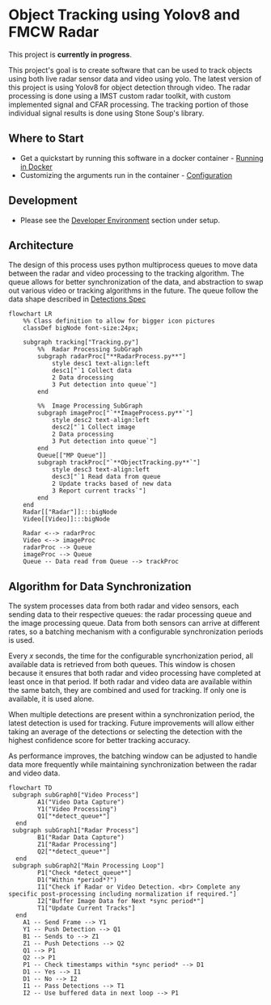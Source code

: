 # Object Tracking using Yolov8 and FMCW Radar

This project is **currently in progress**. 

This project's goal is to create software that can be used to track objects using both live radar sensor data and video using yolo. The latest version of this project is using Yolov8 for object detection through video. The radar processing is done using a IMST custom radar toolkit, with custom implemented signal and CFAR processing. The tracking portion of those individual signal results is done using Stone Soup's library.

## Where to Start

* Get a quickstart by running this software in a docker container - [Running in Docker](./guides/runningInDocker.md)
* Customizing the arguments run in the container - [Configuration](./configuration/configuration.md)

## Development

* Please see the [Developer Environment](./setup/devEnviroment.md) section under setup.

## Architecture
The design of this process uses python multiprocess queues to move data between the radar and video processing to the tracking algorithm. 
The queue allows for better synchronization of the data, and abstraction to swap out various video or tracking algorithms in the future. The queue follow the data shape described in [Detections Spec](./configuration/detections-spec.md)

```mermaid
flowchart LR
    %% Class definition to allow for bigger icon pictures
    classDef bigNode font-size:24px;

    subgraph tracking["Tracking.py"]
        %%  Radar Processing SubGraph
        subgraph radarProc["**RadarProcess.py**"]
            style desc1 text-align:left
            desc1["`1 Collect data
            2 Data drocessing
            3 Put detection into queue`"]
        end

        %%  Image Processing SubGraph
        subgraph imageProc["`**ImageProcess.py**`"]
            style desc2 text-align:left
            desc2["`1 Collect image
            2 Data processing
            3 Put detection into queue`"]
        end
        Queue[["MP Queue"]]
        subgraph trackProc["`**ObjectTracking.py**`"]
            style desc3 text-align:left
            desc3["`1 Read data from queue
            2 Update tracks based of new data
            3 Report current tracks`"]
        end
    end
    Radar[["Radar"]]:::bigNode
    Video[[Video]]:::bigNode

    Radar <--> radarProc
    Video <--> imageProc
    radarProc --> Queue
    imageProc --> Queue
    Queue -- Data read from Queue --> trackProc
```


## Algorithm for Data Synchronization
The system processes data from both radar and video sensors, each sending data to their respective queues: the radar processing queue and the image processing queue. Data from both sensors can arrive at different rates, so a batching mechanism with a configurable synchronization periods is used.

Every *x* seconds, the time for the configurable syncrhonization period, all available data is retrieved from both queues. This window is chosen because it ensures that both radar and video processing have completed at least once in that period. If both radar and video data are available within the same batch, they are combined and used for tracking. If only one is available, it is used alone.

When multiple detections are present within a synchronization period, the latest detection is used for tracking. Future improvements will allow either taking an average of the detections or selecting the detection with the highest confidence score for better tracking accuracy.

As performance improves, the batching window can be adjusted to handle data more frequently while maintaining synchronization between the radar and video data.

```mermaid
flowchart TD
 subgraph subGraph0["Video Process"]
        A1("Video Data Capture")
        Y1("Video Processing")
        Q1["*detect_queue*"]
  end
 subgraph subGraph1["Radar Process"]
        B1("Radar Data Capture")
        Z1["Radar Processing"]
        Q2["*detect_queue*"]
  end
 subgraph subGraph2["Main Processing Loop"]
        P1["Check *detect_queue*"]
        D1("Within *period*?")
        I1["Check if Radar or Video Detection. <br> Complete any specific post-processing including normalization if required."]
        I2["Buffer Image Data for Next *sync period*"]
        T1["Update Current Tracks"]
  end
    A1 -- Send Frame --> Y1
    Y1 -- Push Detection --> Q1
    B1 -- Sends to --> Z1
    Z1 -- Push Detections --> Q2
    Q1 --> P1
    Q2 --> P1
    P1 -- Check timestamps within *sync period* --> D1
    D1 -- Yes --> I1
    D1 -- No --> I2
    I1 -- Pass Detections --> T1
    I2 -- Use buffered data in next loop --> P1
```